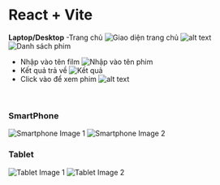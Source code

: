 # React + Vite

<strong>Laptop/Desktop</strong>
-Trang chủ
![Giao diện trang chủ](public/rp-w-1.png)
![alt text](public/image-8.png)
![Danh sách phim](public/image.png)
- Nhập vào tên film
![Nhập vào tên phim](public/image-1.png)
- Kết quả trả về
![Kết quả](public/image-2.png)
- Click vào để xem phim 
![alt text](public/image-3.png)
<br>
<div>
  <h3>SmartPhone</h3>
  <img src="public/image-4.png" alt="Smartphone Image 1">
  <img src="public/image-5.png" alt="Smartphone Image 2">
</div>

<div>
  <h3>Tablet</h3>
  <img src="public/image-6.png" alt="Tablet Image 1">
  <img src="public/image-7.png" alt="Tablet Image 2">
</div>

